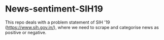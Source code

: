 # News-sentiment-SIH19
This repo deals with a problem statement of SIH '19 (https://www.sih.gov.in/), where we need to scrape and categorise news as positive or negative.
